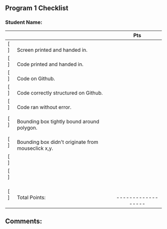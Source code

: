 ## Program 1 Checklist

### Student Name: 

|     |                             | Pts    |
|:---|:----------------------------|:----:|
| [ ] | <br>Screen printed and handed in.|     |
| [ ] | <br>Code printed and handed in.|     |
| [ ] | <br>Code on Github. |     |
| [ ] | <br>Code correctly structured on Github. |     |
| [ ] | <br>Code ran without error.|     |
| [ ] | <br>Bounding box tightly bound around polygon.|     |
| [ ] | <br>Bounding box didn't originate from mouseclick x,y.|     |
| [ ] | <br><br>|     |
| [ ] | <br><br>|     |
| [ ] | <br>Total Points: | <br><br>------------------    |

## Comments:
